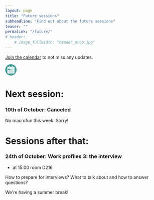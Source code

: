 ```yaml
---
layout: page
title: "Future sessions"
subheadline: "Find out about the future sessions"
teaser: ""
permalink: "/future/"
# header:
    # image_fullwidth: "header_drop.jpg"
---
```


[Join the calendar](/join/) to not miss any updates.

<a href="https://calendar.google.com/calendar/u/0?cid=Y182YWY0NGNmNjYzYTFiZmU2OGY3MGU1MmExMWEwMDlmN2VkNjE5ZmRlOTBjNjE5ZjA2YWUxYmQ0Y2NhOGQ3YzlkQGdyb3VwLmNhbGVuZGFyLmdvb2dsZS5jb20I"><img src="/images/calendar_logo3.png"/></a>

# Next session:


### 10th of October: Canceled

No macrofun this week. Sorry!

# Sessions after that:

### 24th of October: Work profiles 3: the interview

 * at 15:00 room D216

How to prepare for interviews? What to talk about and how to answer questions? 

<!-- 
### 24th of October: IDEs and coding assistants

 * at 15:00 room D216

Yichen He is going to tell us about how to use integrated development environments and coding co-pilots to make coding easier! 


 -->
<!-- ### 7th of November: Outreach 1: how to get more involved at a local level?

 * at ??? room ???

Check with Tori
TODO: BOOK
TODO: EMAIL-->


<!-- ### 21st of November: Outreach 2: making videos

 * at ??? room ???

Check with Rob and Shriya
TODO: BOOK
TODO: EMAIL-->


<!-- ### 5th of December: Outreach 3: comics

 * at ??? room ???

Check with Gabi
TODO: BOOK
TODO: EMAIL-->


<!-- ### 9th of January: writing talks

 * at ??? room ???

How to give talks: how to write them, how to prepare them, how to deliver them?

Check with Rob and Thomas
TODO: BOOK
TODO: EMAIL-->


<!-- ### 23rd of January: the best conference

 * at ??? room ???

Imagining the best conference ever:
# What's the point of conferences?
 * networking (= meeting new people and old colleagues);
 * see the advances in the field (very good for catching up on old papers);
 * getting ideas (through chats and listening to talks);
 * for people near end of contracts: very good times for finding opportunities: advertise that you're looking and approach people that are hiring   
# Posters vs. talks?
# Small vs. big conferences?
# Problem with conferences:
 * Carbon foot print?
 * Price and time?
 * Visas for people from non-global north countries.
  -> conference organisation should facilitate for everyone.

TODO: BOOK
TODO: EMAIL-->


We're having a summer break!

<!-- https://calendar.google.com/calendar/u/0?cid=Y182YWY0NGNmNjYzYTFiZmU2OGY3MGU1MmExMWEwMDlmN2VkNjE5ZmRlOTBjNjE5ZjA2YWUxYmQ0Y2NhOGQ3YzlkQGdyb3VwLmNhbGVuZGFyLmdvb2dsZS5jb20 -->